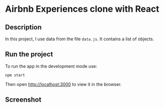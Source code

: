 # Airbnb Experiences clone with React

## Description
In this project, I use data from the file `data.js`. It contains a list of objects.

## Run the project
To run the app in the development mode use: 

    npm start
Then open [http://localhost:3000](http://localhost:3000) to view it in the browser.
## Screenshot

